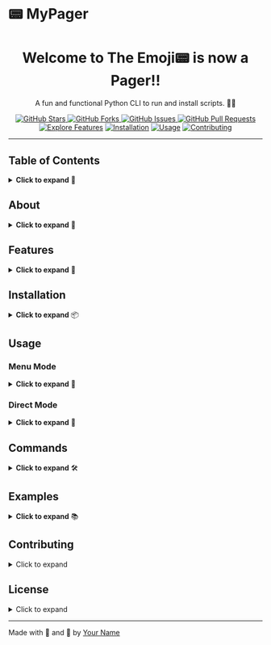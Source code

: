 # 📟 MyPager

<div align="center">
  <h1>Welcome to The Emoji📟 is now a Pager!!</h1>
  <p>A fun and functional Python CLI to run and install scripts. 🚀✨</p>
  <a href="https://github.com/SullyGreene/MyPager">
    <img src="https://img.shields.io/github/stars/SullyGreene/MyPager?style=social" alt="GitHub Stars">
  </a>
  <a href="https://github.com/SullyGreene/MyPager/fork">
    <img src="https://img.shields.io/github/forks/SullyGreene/MyPager?style=social" alt="GitHub Forks">
  </a>
  <a href="https://github.com/SullyGreene/MyPager/issues">
    <img src="https://img.shields.io/github/issues/SullyGreene/MyPager" alt="GitHub Issues">
  </a>
  <a href="https://github.com/SullyGreene/MyPager/pulls">
    <img src="https://img.shields.io/github/issues-pr/SullyGreene/MyPager" alt="GitHub Pull Requests">
  </a>
</div>

<div align="center">
  <a href="#features"><img src="https://img.shields.io/badge/Explore%20Features-%F0%9F%93%88-blue" alt="Explore Features"></a>
  <a href="#installation"><img src="https://img.shields.io/badge/Installation-%F0%9F%9A%80-green" alt="Installation"></a>
  <a href="#usage"><img src="https://img.shields.io/badge/Usage-%F0%9F%92%BB-yellow" alt="Usage"></a>
  <a href="#contributing"><img src="https://img.shields.io/badge/Contributing-%E2%9C%A8-orange" alt="Contributing"></a>
</div>

---

## Table of Contents

<details>
  <summary><strong>Click to expand</strong> 📜</summary>
  <br>
  <ul>
    <li><a href="#about">About</a></li>
    <li><a href="#features">Features</a></li>
    <li><a href="#installation">Installation</a></li>
    <li><a href="#usage">Usage</a>
      <ul>
        <li><a href="#menu-mode">Menu Mode</a></li>
        <li><a href="#direct-mode">Direct Mode</a></li>
      </ul>
    </li>
    <li><a href="#commands">Commands</a></li>
    <li><a href="#examples">Examples</a></li>
    <li><a href="#contributing">Contributing</a></li>
    <li><a href="#license">License</a></li>
  </ul>
</details>

## About

<details>
  <summary><strong>Click to expand</strong> 📜</summary>
  <br>
  <p align="center">
    <strong>MyPager</strong> is a Python command-line interface (CLI) tool designed to simplify the process of running and installing scripts. Whether you're a developer looking to streamline your workflow or a hobbyist wanting to automate tasks, MyPager has got you covered! 🛠️🚀
  </p>
</details>

## Features

<details>
  <summary><strong>Click to expand</strong> 🌟</summary>
  <br>
  <ul>
    <li><strong>Easy Script Management</strong>: Run and install scripts effortlessly. 🛠️</li>
    <li><strong>Interactive CLI</strong>: User-friendly interface to manage your scripts. 💻</li>
    <li><strong>Customizable</strong>: Easily extend and customize to fit your needs. 🎨</li>
  </ul>
</details>

## Installation

<details>
  <summary><strong>Click to expand</strong> 📦</summary>
  <br>
  To install MyPager, follow these steps:
  <ol>
    <li><strong>Clone the repository:</strong></li>
  </ol>
  <pre><code>
  git clone https://github.com/SullyGreene/MyPager.git
  cd MyPager
  </code></pre>
  <ol start="2">
    <li><strong>Install dependencies:</strong></li>
  </ol>
  <pre><code>
  pip install -r requirements.txt
  python run run/sys_check.py
  </code></pre>
</details>

## Usage

### Menu Mode

<details>
  <summary><strong>Click to expand</strong> 🎉</summary>
  <br>
  Run the interactive terminal interface to manage scripts:
  <div align="center">
    <pre><code>python MyPager.py</code></pre>
  </div>
</details>

### Direct Mode

<details>
  <summary><strong>Click to expand</strong> 🚀</summary>
  <br>
  Run or install a script directly using command-line arguments:
  <div align="center">
    <pre><code>python MyPager.py [run|install] [script_name]</code></pre>
  </div>
</details>

## Commands

<details>
  <summary><strong>Click to expand</strong> 🛠️</summary>
  <br>
  <ul>
    <li><strong>Run a script:</strong></li>
    <div align="center">
      <pre><code>python MyPager.py run script_name</code></pre>
    </div>
    <li><strong>Install a script:</strong></li>
    <div align="center">
      <pre><code>python MyPager.py install script_name</code></pre>
    </div>
  </ul>
</details>

## Examples

<details>
  <summary><strong>Click to expand</strong> 📚</summary>
  <br>
  Here are some examples to get you started:
  <ul>
    <li><strong>Running a Script:</strong></li>
    <div align="center">
      <pre><code>python MyPager.py run example_script</code></pre>
    </div>
    <li><strong>Installing a Script:</strong></li>
    <div align="center">
      <pre><code>python MyPager.py install example_script</code></pre>
    </div>
  </ul>
</details>

## Contributing

<details>
  <summary>Click to expand</summary>
  
  Contributions are welcome! Please follow these steps to contribute:
  
  1. Fork the repository.
  2. Create a new branch: `git checkout -b feature-name`
  3. Make your changes and commit them: `git commit -m 'Add new feature'`
  4. Push to the branch: `git push origin feature-name`
  5. Open a pull request.
  
</details>

## License

<details>
  <summary>Click to expand</summary>
  
  This project is licensed under the MIT License. See the [LICENSE](LICENSE) file for details.
  
</details>

---

Made with 💖 and 🚀 by [Your Name](https://github.com/)

